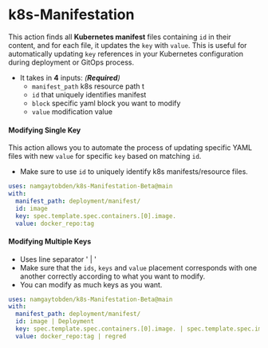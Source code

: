 # k8s-Manifestation

This action finds all **Kubernetes manifest** files containing `id` in their content, and for each file, it updates the `key` with `value`.
This is useful for automatically updating `key` references in your Kubernetes configuration during deployment or GitOps process.

- It takes in **4** inputs: *(**Required**)*
  - `manifest_path` k8s resource path t
  - `id` that uniquely identifies manifest 
  - `block` specific yaml block you want to modify
  - `value` modification value

#### Modifying Single Key

This action allows you to automate the process of updating specific YAML files with new `value` for specific `key` based on matching `id`.
- Make sure to use `id` to uniquely identify k8s manifests/resource files.

```yaml
uses: namgaytobden/k8s-Manifestation-Beta@main
with:
  manifest_path: deployment/manifest/
  id: image
  key: spec.template.spec.containers.[0].image.
  value: docker_repo:tag
```

#### Modifying Multiple Keys

- Uses line separator ' | '
- Make sure that the `ids`, `keys` and `value` placement corresponds with one another correctly according to what you want to modify.  
- You can modify as much keys as you want.

```yaml
uses: namgaytobden/k8s-Manifestation-Beta@main
with:
  manifest_path: deployment/manifest/
  id: image | Deployment 
  key: spec.template.spec.containers.[0].image. | spec.template.spec.imagePullSecrets[0].
  value: docker_repo:tag | regred
```
